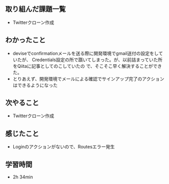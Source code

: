 ## 取り組んだ課題一覧
- Twitterクローン作成
## わかったこと
- deviseでconfirmationメールを送る際に開発環境でgmail送付の設定をしていたが、
   Credentials設定の所で躓いてしまった。が、以前詰まっていた所をQiitaに記事としてのこしていたの
   で、そこそこ早く解決することができた。
- とりあえず、開発環境でメールによる確認でサインアップ完了のアクションはできるようになった
## 次やること
- Twitterクローン作成
## 感じたこと
- Loginのアクションがないので、Routesエラー発生
## 学習時間
- 2h 34min